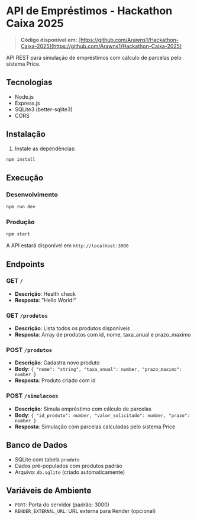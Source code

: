 # API de Empréstimos - Hackathon Caixa 2025

> **Código disponível em:** [https://github.com/Arawns1/Hackathon-Caixa-2025](https://github.com/Arawns1/Hackathon-Caixa-2025)

API REST para simulação de empréstimos com cálculo de parcelas pelo sistema Price.

## Tecnologias

- Node.js
- Express.js
- SQLite3 (better-sqlite3)
- CORS

## Instalação

1. Instale as dependências:

```bash
npm install
```

## Execução

### Desenvolvimento

```bash
npm run dev
```

### Produção

```bash
npm start
```

A API estará disponível em `http://localhost:3000`

## Endpoints

### GET `/`

- **Descrição**: Health check
- **Resposta**: "Hello World!"

### GET `/produtos`

- **Descrição**: Lista todos os produtos disponíveis
- **Resposta**: Array de produtos com id, nome, taxa_anual e prazo_maximo

### POST `/produtos`

- **Descrição**: Cadastra novo produto
- **Body**: `{ "nome": "string", "taxa_anual": number, "prazo_maximo": number }`
- **Resposta**: Produto criado com id

### POST `/simulacoes`

- **Descrição**: Simula empréstimo com cálculo de parcelas
- **Body**: `{ "id_produto": number, "valor_solicitado": number, "prazo": number }`
- **Resposta**: Simulação com parcelas calculadas pelo sistema Price

## Banco de Dados

- SQLite com tabela `produto`
- Dados pré-populados com produtos padrão
- Arquivo: `db.sqlite` (criado automaticamente)

## Variáveis de Ambiente

- `PORT`: Porta do servidor (padrão: 3000)
- `RENDER_EXTERNAL_URL`: URL externa para Render (opcional)
